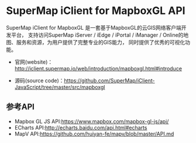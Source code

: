 # SuperMap iClient for MapboxGL API
SuperMap iClient for MapboxGL 是一套基于MapboxGL的云GIS网络客户端开发平台， 支持访问SuperMap iServer / iEdge / iPortal / iManager / Online的地图、服务和资源，为用户提供了完整专业的GIS能力， 同时提供了优秀的可视化功能。

*   官网(website)：<a href="http://iclient.supermap.io/web/introduction/mapboxgl.html#introduce" target="_parent">http://iclient.supermap.io/web/introduction/mapboxgl.html#introduce</a>

*   源码(source code)：<a href="https://github.com/SuperMap/iClient-JavaScript/tree/master/src/mapboxgl" target="_blank">https://github.com/SuperMap/iClient-JavaScript/tree/master/src/mapboxgl</a>

## 参考API

*   Mapbox GL JS API:<a href="https://www.mapbox.com/mapbox-gl-js/api/" target="_blank">https://www.mapbox.com/mapbox-gl-js/api/</a>
*   ECharts API:<a href="http://echarts.baidu.com/api.html#echarts" target="_blank">http://echarts.baidu.com/api.html#echarts</a>
*   MapV API:<a href="https://github.com/huiyan-fe/mapv/blob/master/API.md" target="_blank">https://github.com/huiyan-fe/mapv/blob/master/API.md</a>
